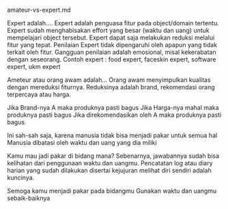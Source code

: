 amateur-vs-expert.md

Expert adalah....
Expert adalah penguasa fitur pada object/domain tertentu.
Expert sudah menghabisakan effort yang besar (waktu dan uang) untuk mempelajari object tersebut.
Expert dapat saja melakukan reduksi melalui fitur yang tepat.
Penilaian Expert tidak dipengaruhi oleh apapun yang tidak terkait oleh fitur.
Gangguan penilaian adalah emosional, misal kekerabatan dengan seseorang.
Contoh expert : food expert, faceskin expert, software expert, ukm expert

Ameteur atau orang awam adalah...
Orang awam menyimpulkan kualitas dengan mereduksi fiturnya.
Reduksinya adalah brand, rekomendasi orang terpercaya atau harga.

Jika Brand-nya A maka produknya pasti  bagus
Jika Harga-nya mahal maka produknya pasti bagus
Jika direkomendasikan oleh A maka produknya pasti bagus

Ini sah-sah saja, karena manusia tidak bisa menjadi pakar untuk semua hal
Manusia dibatasi oleh waktu dan uang yang dia miliki

Kamu mau jadi pakar di bidang mana?
Sebenarnya, jawabannya sudah bisa kelihatan dari penggunaan waktu dan uangmu.
Pencatatan log atau diary harian yang sudah dilakukan disertai kejujuran melihat diri sendiri adalah kuncinya.

Semoga kamu menjadi pakar pada bidangmu
Gunakan waktu dan uangmu sebaik-baiknya